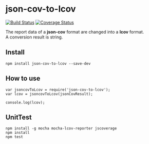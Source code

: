 json-cov-to-lcov
===============================================================

[![Build Status](https://travis-ci.org/holyshared/json-cov-to-lcov.png?branch=master)](https://travis-ci.org/holyshared/json-cov-to-lcov)
[![Coverage Status](https://coveralls.io/repos/holyshared/json-cov-to-lcov/badge.png?branch=master)](https://coveralls.io/r/holyshared/json-cov-to-lcov?branch=master)

The report data of a **json-cov** format are changed into a **lcov** format.  
A conversion result is string.

Install
---------------------------------------------------------------------------------------------------------

	npm install json-cov-to-lcov --save-dev

How to use
---------------------------------------------------------------------------------------------------------

	var jsoncovToLcov = require('json-cov-to-lcov');
	var lcov = jsoncovToLcov(jsonCovResult);

	console.log(lcov);

UnitTest
---------------------------------------------------------------------------------------------------------

	npm install -g mocha mocha-lcov-reporter jscoverage
	npm install
	npm test
